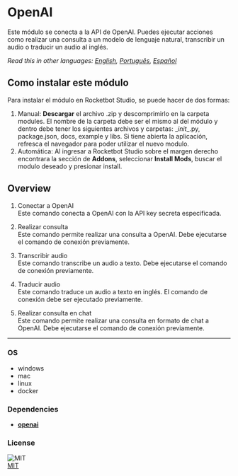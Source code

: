 



# OpenAI
  
Este módulo se conecta a la API de OpenAI. Puedes ejecutar acciones como realizar una consulta a un modelo de lenguaje natural, transcribir un audio o traducir un audio al inglés.  

*Read this in other languages: [English](README.md), [Português](README.pr.md), [Español](README.es.md)*

## Como instalar este módulo
  
Para instalar el módulo en Rocketbot Studio, se puede hacer de dos formas:
1. Manual: __Descargar__ el archivo .zip y descomprimirlo en la carpeta modules. El nombre de la carpeta debe ser el mismo al del módulo y dentro debe tener los siguientes archivos y carpetas: \__init__.py, package.json, docs, example y libs. Si tiene abierta la aplicación, refresca el navegador para poder utilizar el nuevo modulo.
2. Automática: Al ingresar a Rocketbot Studio sobre el margen derecho encontrara la sección de **Addons**, seleccionar **Install Mods**, buscar el modulo deseado y presionar install.  


## Overview


1. Conectar a OpenAI  
Este comando conecta a OpenAI con la API key secreta especificada.

2. Realizar consulta  
Este comando permite realizar una consulta a OpenAI. Debe ejecutarse el comando de conexión previamente.

3. Transcribir audio  
Este comando transcribe un audio a texto. Debe ejecutarse el comando de conexión previamente.

4. Traducir audio  
Este comando traduce un audio a texto en inglés. El comando de conexión debe ser ejecutado previamente.

5. Realizar consulta en chat  
Este comando permite realizar una consulta en formato de chat a OpenAI. Debe ejecutarse el comando de conexión previamente.



----
### OS

- windows
- mac
- linux
- docker

### Dependencies
- [**openai**](https://pypi.org/project/openai/)
### License
  
![MIT](https://camo.githubusercontent.com/107590fac8cbd65071396bb4d04040f76cde5bde/687474703a2f2f696d672e736869656c64732e696f2f3a6c6963656e73652d6d69742d626c75652e7376673f7374796c653d666c61742d737175617265)  
[MIT](http://opensource.org/licenses/mit-license.ph)